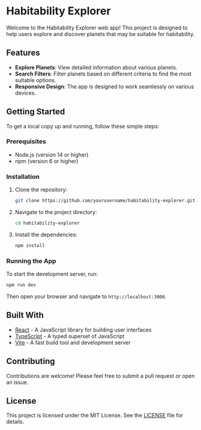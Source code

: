 # Habitability Explorer

Welcome to the Habitability Explorer web app! This project is designed to help users explore and discover planets that may be suitable for habitability.

## Features

- **Explore Planets**: View detailed information about various planets.
- **Search Filters**: Filter planets based on different criteria to find the most suitable options.
- **Responsive Design**: The app is designed to work seamlessly on various devices.

## Getting Started

To get a local copy up and running, follow these simple steps:

### Prerequisites

- Node.js (version 14 or higher)
- npm (version 6 or higher)

### Installation

1. Clone the repository:
   ```bash
   git clone https://github.com/yourusername/habitability-explorer.git
   ```

2. Navigate to the project directory:
   ```bash
   cd habitability-explorer
   ```

3. Install the dependencies:
   ```bash
   npm install
   ```

### Running the App

To start the development server, run:
```bash
npm run dev
```

Then open your browser and navigate to `http://localhost:3000`.

## Built With

- [React](https://reactjs.org/) - A JavaScript library for building user interfaces
- [TypeScript](https://www.typescriptlang.org/) - A typed superset of JavaScript
- [Vite](https://vitejs.dev/) - A fast build tool and development server

## Contributing

Contributions are welcome! Please feel free to submit a pull request or open an issue.

## License

This project is licensed under the MIT License. See the [LICENSE](LICENSE) file for details.